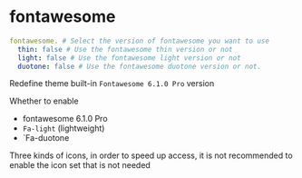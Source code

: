 # fontawesome

```yaml
fontawesome. # Select the version of fontawesome you want to use
  thin: false # Use the fontawesome thin version or not
  light: false # Use the fontawesome light version or not
  duotone: false # Use the fontawesome duotone version or not.
```

Redefine theme built-in `Fontawesome 6.1.0 Pro` version

Whether to enable

- fontawesome 6.1.0 Pro
- `Fa-light` (lightweight)
- `Fa-duotone

Three kinds of icons, in order to speed up access, it is not recommended to enable the icon set that is not needed